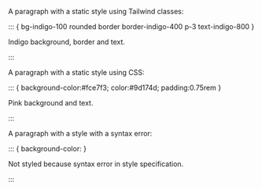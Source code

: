 A paragraph with a static style using Tailwind classes:

::: { bg-indigo-100 rounded border border-indigo-400 p-3 text-indigo-800 }

Indigo background, border and text.

:::

A paragraph with a static style using CSS:

::: { background-color:#fce7f3; color:#9d174d; padding:0.75rem }

Pink background and text.

:::

A paragraph with a style with a syntax error:

::: { background-color: }

Not styled because syntax error in style specification.

:::
